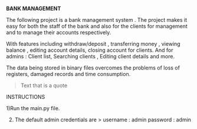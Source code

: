   **BANK MANAGEMENT**

The following project is a bank management system . The project makes it easy for both the staff of 
the bank and also for the clients for management and to manage their accounts respectively. 

With features including withdraw/deposit , transferring money , viewing balance , editing account details,
closing account for clients. And for admins : Client list, Searching clients , Editing client details and more.

The data being stored in binary files overcomes the problems of loss of registers, damaged records and time
consumption.

> Text that is a quote

INSTRUCTIONS
	
1)Run the main.py file.

2) The default admin credentials are > username : admin
				       password : admin
